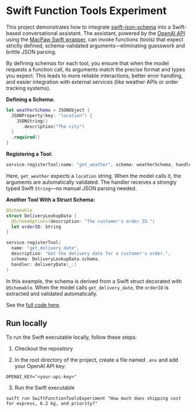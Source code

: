 # Swift Function Tools Experiment

This project demonstrates how to integrate [swift-json-schema](https://github.com/ajevans99/swift-json-schema) into a Swift-based conversational assistant. The assistant, powered by the [OpenAI API](https://platform.openai.com/docs/api-reference) using the [MacPaw Swift wrapper](https://github.com/MacPaw/OpenAI), can invoke functions (tools) that expect strictly defined, schema-validated arguments—eliminating guesswork and brittle JSON parsing.

By defining schemas for each tool, you ensure that when the model requests a function call, its arguments match the precise format and types you expect. This leads to more reliable interactions, better error handling, and easier integration with external services (like weather APIs or order tracking systems).

**Defining a Schema:**
```swift
let weatherSchema = JSONObject {
  JSONProperty(key: "location") {
    JSONString()
      .description("The city")
  }
  .required()
}
```

**Registering a Tool:**
```swift
service.registerTool(name: "get_weather", schema: weatherSchema, handler: weather(location:))
```

Here, `get_weather` expects a `location` string. When the model calls it, the arguments are automatically validated. The handler receives a strongly typed Swift `String`—no manual JSON parsing needed.

**Another Tool With a Struct Schema:**
```swift
@Schemable
struct DeliveryLookupData {
  @SchemaOptions(description: "The customer's order ID.")
  let orderID: String
}

service.registerTool(
  name: "get_delivery_date",
  description: "Get the delivery date for a customer's order.",
  schema: DeliveryLookupData.schema,
  handler: deliveryDate(_:)
)
```

In this example, the schema is derived from a Swift struct decorated with `@Schemable`. When the model calls `get_delivery_date`, the `orderID` is extracted and validated automatically.

See the [full code here](Sources/SwiftFunctionToolsExperiment.swift).

## Run locally

To run the Swift executable locally, follow these steps:

1. Checkout the repository

2. In the root directory of the project, create a file named `.env` and add your OpenAI API key:

`OPENAI_KEY="<your-api-key>"`

3. Run the Swift executable

`swift run SwiftFunctionToolsExperiment "How much does shipping cost for express, 6.2 kg, and priority?"`

